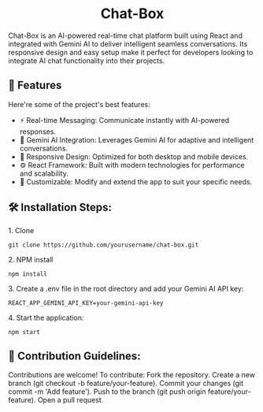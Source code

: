 <h1 align="center" id="title">Chat-Box</h1>

<p id="description">Chat-Box is an AI-powered real-time chat platform built using React and integrated with Gemini AI to deliver intelligent seamless conversations. Its responsive design and easy setup make it perfect for developers looking to integrate AI chat functionality into their projects.</p>

  
  
<h2>🧐 Features</h2>

Here're some of the project's best features:

*   ⚡ Real-time Messaging: Communicate instantly with AI-powered responses.
*   🤖 Gemini AI Integration: Leverages Gemini AI for adaptive and intelligent conversations.
*   📱 Responsive Design: Optimized for both desktop and mobile devices.
*   ⚙️ React Framework: Built with modern technologies for performance and scalability.
*   🎨 Customizable: Modify and extend the app to suit your specific needs.

<h2>🛠️ Installation Steps:</h2>

<p>1. Clone</p>

```
git clone https://github.com/yourusername/chat-box.git 
```

<p>2. NPM install</p>

```
npm install
```

<p>3. Create a .env file in the root directory and add your Gemini AI API key:</p>

```
REACT_APP_GEMINI_API_KEY=your-gemini-api-key
```

<p>4. Start the application:</p>

```
npm start
```

<h2>🍰 Contribution Guidelines:</h2>

Contributions are welcome! To contribute: Fork the repository. Create a new branch (git checkout -b feature/your-feature). Commit your changes (git commit -m 'Add feature'). Push to the branch (git push origin feature/your-feature). Open a pull request.
